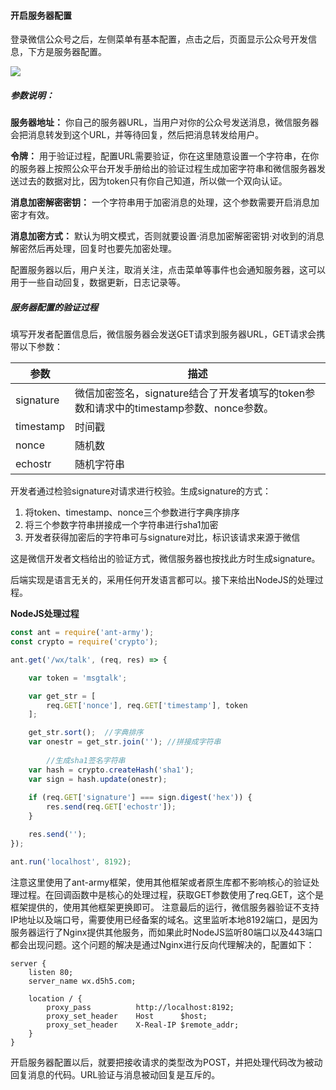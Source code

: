 #### 开启服务器配置
登录微信公众号之后，左侧菜单有基本配置，点击之后，页面显示公众号开发信息，下方是服务器配置。

![](https://api.w3xm.top/media/images/c/cc4302fb0af8e29465aa7695f6d6e57985307e961.png)

##### 参数说明：
**服务器地址：** 你自己的服务器URL，当用户对你的公众号发送消息，微信服务器会把消息转发到这个URL，并等待回复，然后把消息转发给用户。

**令牌：** 用于验证过程，配置URL需要验证，你在这里随意设置一个字符串，在你的服务器上按照公众平台开发手册给出的验证过程生成加密字符串和微信服务器发送过去的数据对比，因为token只有你自己知道，所以做一个双向认证。

**消息加密解密密钥：** 一个字符串用于加密消息的处理，这个参数需要开启消息加密才有效。

**消息加密方式：** 默认为明文模式，否则就要设置·消息加密解密密钥·对收到的消息解密然后再处理，回复时也要先加密处理。


配置服务器以后，用户关注，取消关注，点击菜单等事件也会通知服务器，这可以用于一些自动回复，数据更新，日志记录等。

##### 服务器配置的验证过程
填写开发者配置信息后，微信服务器会发送GET请求到服务器URL，GET请求会携带以下参数：

| 参数 | 描述 |
| ------ | ------- |
| signature | 微信加密签名，signature结合了开发者填写的token参数和请求中的timestamp参数、nonce参数。 |
| timestamp | 时间戳 |
| nonce | 随机数 |
| echostr | 随机字符串 |

开发者通过检验signature对请求进行校验。生成signature的方式：
1. 将token、timestamp、nonce三个参数进行字典序排序
2. 将三个参数字符串拼接成一个字符串进行sha1加密
3. 开发者获得加密后的字符串可与signature对比，标识该请求来源于微信

这是微信开发者文档给出的验证方式，微信服务器也按找此方时生成signature。

后端实现是语言无关的，采用任何开发语言都可以。接下来给出NodeJS的处理过程。

**NodeJS处理过程**
``` JavaScript
const ant = require('ant-army');
const crypto = require('crypto');

ant.get('/wx/talk', (req, res) => {

    var token = 'msgtalk';

    var get_str = [
        req.GET['nonce'], req.GET['timestamp'], token
    ];

    get_str.sort();  //字典排序
    var onestr = get_str.join(''); //拼接成字符串
    
		//生成sha1签名字符串
    var hash = crypto.createHash('sha1');
    var sign = hash.update(onestr);
		
    if (req.GET['signature'] === sign.digest('hex')) {
        res.send(req.GET['echostr']);
    }

    res.send('');
});

ant.run('localhost', 8192);

```
注意这里使用了ant-army框架，使用其他框架或者原生库都不影响核心的验证处理过程。在回调函数中是核心的处理过程，获取GET参数使用了req.GET，这个是框架提供的，使用其他框架更换即可。
注意最后的运行，微信服务器验证不支持IP地址以及端口号，需要使用已经备案的域名。这里监听本地8192端口，是因为服务器运行了Nginx提供其他服务，而如果此时NodeJS监听80端口以及443端口都会出现问题。这个问题的解决是通过Nginx进行反向代理解决的，配置如下：
``` Nginx
server {
    listen 80;
    server_name wx.d5h5.com;
		
    location / {
        proxy_pass          http://localhost:8192;
        proxy_set_header    Host      $host;
        proxy_set_header    X-Real-IP $remote_addr;
    }
}
```

开启服务器配置以后，就要把接收请求的类型改为POST，并把处理代码改为被动回复消息的代码。URL验证与消息被动回复是互斥的。
